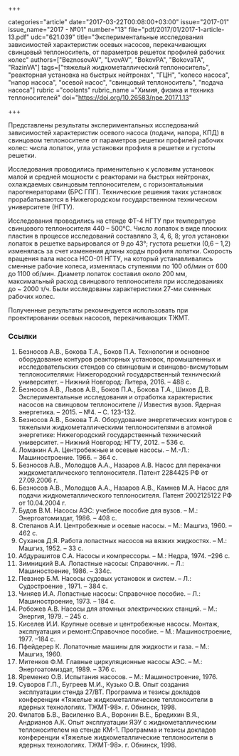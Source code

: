 +++

categories="article"
date="2017-03-22T00:08:00+03:00"
issue="2017-01"
issue_name="2017 - №01"
number="13"
file="pdf/2017/01/2017-1-article-13.pdf"
udc="621.039"
title="Экспериментальные исследования зависимостей характеристик осевых насосов, перекачивающих свинцовый теплоноситель, от параметров решеток профилей рабочих колес"
authors=["BeznosovAV", "LvovAV", "BokovPA", "BokovaTA", "RazinVA"]
tags=["тяжелый жидкометаллический теплоноситель", "реакторная установка на быстрых нейтронах", "ГЦН", "колесо насоса", "напор насоса", "осевой насос", "свинцовый теплоноситель", "подача насоса"]
rubric ="coolants"
rubric_name ="Химия, физика и техника теплоносителей"
doi="https://doi.org/10.26583/npe.2017.1.13"

+++

Представлены результаты экспериментальных исследований зависимостей характеристик осевого насоса (подачи, напора, КПД) в свинцовом теплоносителе от параметров решетки профилей рабочих колес: числа лопаток, угла установки профиля в решетке и густоты решетки.

Исследования проводились применительно к условиям установок малой и средней мощности с реакторами на быстрых нейтронах, охлаждаемых свинцовым теплоносителем, с горизонтальными парогенераторами (БРС ГПГ). Технические решения таких установок прорабатываются в Нижегородском государственном техническом университете (НГТУ).

Исследования проводились на стенде ФТ-4 НГТУ при температуре свинцового теплоносителя 440 – 500°C. Число лопаток в виде плоских пластин в процессе исследований составляло 3, 4, 6, 8; угол установки лопаток в решетке варьировался от 9 до 43°; густота решетки (0,6 – 1,2) изменялась за счет изменения длины хорды профиля лопатки. Скорость вращения вала насоса НСО-01 НГТУ, на который устанавливались сменные рабочие колеса, изменялась ступенями по 100 об/мин от 600 до 1100 об/мин. Диаметр лопаток составил около 200 мм, максимальный расход свинцового теплоносителя при исследованиях до ~ 2000 т/ч. Были исследованы характеристики 27-ми сменных рабочих колес.

Полученные результаты рекомендуется использовать при проектировании осевых насосов, перекачивающих ТЖМТ.

### Ссылки

1. Безносов А.В., Бокова Т.А., Боков П.А. Технологии и основное оборудование контуров реакторных установок, промышленных и исследовательских стендов со свинцовым и свинцово-висмутовым теплоносителями: Нижегородский государственный технический университет. – Нижний Новгород: Литера, 2016. – 488 с.
2. Безносов А.В., Львов А.В., Боков П.А., Бокова Т.А., Шихов Д.В. Экспериментальные исследования и отработка характеристик насосов на свинцовом теплоносителе // Известия вузов. Ядерная энергетика. – 2015. – №4. – С. 123-132.
3. Безносов А.В., Бокова Т.А. Оборудование энергетических контуров с тяжелыми жидкометаллическими теплоносителями в атомной энергетике: Нижегородский государственный технический университет. – Нижний Новгород: НГТУ, 2012. – 536 с.
4. Ломакин А.А. Центробежные и осевые насосы. – М.-Л.: Машиностроение. 1966. – 364 с.
5. Безносов А.В., Молодцов А.А., Назаров А.В. Насос для перекачки жидкометаллического теплоносителя. Патент 2284425 РФ от 27.09.2006 г.
6. Безносов А.В., Молодцов А.А., Назаров А.В., Камнев М.А. Насос для подачи жидкометаллического теплоносителя. Патент 2002125122 РФ от 10.04.2004 г.
7. Будов В.М. Насосы АЭС: учебное пособие для вузов. – М.: Энергоатомиздат, 1986. – 408 c.
8. Степанов А.И. Центробежные и осевые насосы. – М.: Машгиз, 1960. – 462 с.
9. Суханов Д.Я. Работа лопастных насосов на вязких жидкостях. – М.: Машгиз, 1952. – 33 с.
10. Абдурашитов С.А. Насосы и компрессоры. – М.: Недра, 1974. –296 с.
11. Зимницкий В.А. Лопастные насосы: Справочник. – Л.: Машиностоение, 1986. – 334с.
12. Певзнер Б.М. Насосы судовых установок и систем. – Л.: Судостроение , 1971. – 384 с.
13. Чиняев И.А. Лопастные насосы: Справочное пособие. – Л.: Машиностроение, 1973. – 184 с.
14. Робожев А.В. Насосы для атомных электрических станций. – М.: Энергия, 1979. – 245 с.
15. Киселев И.И. Крупные осевые и центробежные насосы. Монтаж, эксплуатация и ремонт:Справочное пособие. – М.: Машиностроение, 1977. –184 с.
16. Пфейдерер К. Лопаточные машины для жидкости и газа. – М.: Машгиз, 1960.
17. Митенков Ф.М. Главные циркуляционные насосы АЭС. – М.: Энергоатомиздат, 1989. – 376 с.
18. Яременко О.В. Испытания насосов. – М.: Машиностроение, 1976.
19. Суворов Г.П., Бугреев М.И., Кузько О.В. Опыт создания эксплуатации стенда 27/ВТ. Программа и тезисы докладов конференции «Тяжелые жидкометаллические теплоносители в ядерных технологиях. ТЖМТ-98». г. Обнинск, 1998.
20. Филатов Б.В., Василенко В.А., Воронин В.Е., Бредихин В.Я., Андрианов А.К. Опыт эксплуатации ЯЭУ с жидкометаллическим теплоносителем на стенде КМ-1. Программа и тезисы докладов конференции «Тяжелые жидкометаллические теплоносители в ядерных технологиях. ТЖМТ-98». г. Обнинск, 1998.